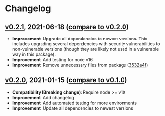 # Changelog

<a name="v0.2.1"></a>
## [v0.2.1](https://github.com/sth/testing-streams/tree/v0.2.1), 2021-06-18 ([compare to v0.2.0](https://github.com/sth/testing-streams/compare/v0.2.0...v0.2.1))

* **Improvement**: Upgrade all dependencies to newest versions. This includes upgrading several dependencies with security vulnerabilities to non-vulnerable versions (though they are likely not used in a vulnerable way in this package).
* **Improvement**: Add testing for node v16
* **Improvement**: Remove unnecessary files from package ([3532a4f](https://github.com/sth/testing-streams/commit/3532a4f8168939b3cf573f02ace054020f434209))

<a name="v0.2.0"></a>
## [v0.2.0](https://github.com/sth/testing-streams/tree/v0.2.0), 2021-01-15 ([compare to v0.1.0](https://github.com/sth/testing-streams/compare/v0.1.0...v0.2.0))

* **Compatibility (Breaking change)**: Require node >= v10
* **Improvement**: Add changelog
* **Improvement**: Add automated testing for more environments
* **Improvement**: Update all dependencies to newest versions
